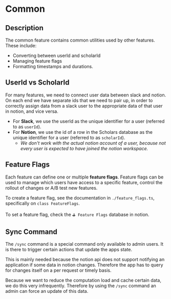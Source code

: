 # Common

## Description

The common feature contains common utilities used by other features. These include:

- Converting between userId and scholarId
- Managing feature flags
- Formatting timestamps and durations.

## UserId vs ScholarId

For many features, we need to connect user data between slack and notion. On each end we have separate ids that we need to pair up, in order to correctly assign data from a slack user to the appropriate data of that user in notion, and vice versa.

- For **Slack**, we use the userId as the unique identifier for a user (referred to as `userId`).
- For **Notion**, we use the id of a row in the Scholars database as the unique identifier for a user (referred to as `scholarId`).
  - _We don't work with the actual notion account of a user, because not every user is expected to have joined the notion workspace._

## Feature Flags

Each feature can define one or multiple **feature flags**. Feature flags can be used to manage which users have access to a specific feature, control the rollout of changes or A/B test new features.

To create a feature flag, see the documentation in `./feature_flags.ts`, specifically on `class FeatureFlags`.

To set a feature flag, check the `⛳️ Feature Flags` database in notion.

## Sync Command

The `/sync` command is a special command only available to admin users. It is there to trigger certain actions that update the apps state.

This is mainly needed because the notion api does not support notifying an application if some data in notion changes. Therefore the app has to query for changes itself on a per request or timely basis.

Because we want to reduce the computation load and cache certain data, we do this very infrequently. Therefore by using the `/sync` command an admin can force an update of this data.
